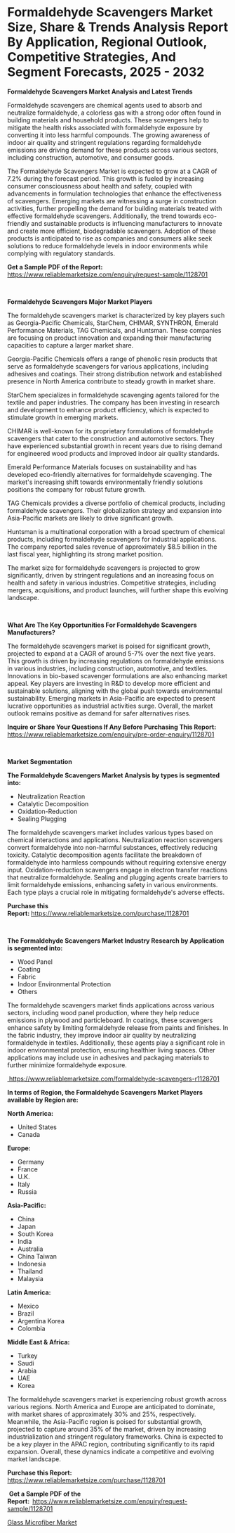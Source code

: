 <p><h1>Formaldehyde Scavengers Market Size, Share & Trends Analysis Report By Application, Regional Outlook, Competitive Strategies, And Segment Forecasts, 2025 - 2032</h1></p><p><strong>Formaldehyde Scavengers Market Analysis and Latest Trends</strong></p>
<p><p>Formaldehyde scavengers are chemical agents used to absorb and neutralize formaldehyde, a colorless gas with a strong odor often found in building materials and household products. These scavengers help to mitigate the health risks associated with formaldehyde exposure by converting it into less harmful compounds. The growing awareness of indoor air quality and stringent regulations regarding formaldehyde emissions are driving demand for these products across various sectors, including construction, automotive, and consumer goods.</p><p>The Formaldehyde Scavengers Market is expected to grow at a CAGR of 7.2% during the forecast period. This growth is fueled by increasing consumer consciousness about health and safety, coupled with advancements in formulation technologies that enhance the effectiveness of scavengers. Emerging markets are witnessing a surge in construction activities, further propelling the demand for building materials treated with effective formaldehyde scavengers. Additionally, the trend towards eco-friendly and sustainable products is influencing manufacturers to innovate and create more efficient, biodegradable scavengers. Adoption of these products is anticipated to rise as companies and consumers alike seek solutions to reduce formaldehyde levels in indoor environments while complying with regulatory standards.</p></p>
<p><strong>Get a Sample PDF of the Report:&nbsp;</strong> <a href="https://www.reliablemarketsize.com/enquiry/request-sample/1128701?utm_campaign=2952&utm_medium=2&utm_source=Github&utm_content=ia&utm_term=31032025&utm_id=formaldehyde-scavengers">https://www.reliablemarketsize.com/enquiry/request-sample/1128701</a></p>
<p>&nbsp;</p>
<p><strong>Formaldehyde Scavengers Major Market Players</strong></p>
<p><p>The formaldehyde scavengers market is characterized by key players such as Georgia-Pacific Chemicals, StarChem, CHIMAR, SYNTHRON, Emerald Performance Materials, TAG Chemicals, and Huntsman. These companies are focusing on product innovation and expanding their manufacturing capacities to capture a larger market share.</p><p>Georgia-Pacific Chemicals offers a range of phenolic resin products that serve as formaldehyde scavengers for various applications, including adhesives and coatings. Their strong distribution network and established presence in North America contribute to steady growth in market share.</p><p>StarChem specializes in formaldehyde scavenging agents tailored for the textile and paper industries. The company has been investing in research and development to enhance product efficiency, which is expected to stimulate growth in emerging markets.</p><p>CHIMAR is well-known for its proprietary formulations of formaldehyde scavengers that cater to the construction and automotive sectors. They have experienced substantial growth in recent years due to rising demand for engineered wood products and improved indoor air quality standards.</p><p>Emerald Performance Materials focuses on sustainability and has developed eco-friendly alternatives for formaldehyde scavenging. The market's increasing shift towards environmentally friendly solutions positions the company for robust future growth.</p><p>TAG Chemicals provides a diverse portfolio of chemical products, including formaldehyde scavengers. Their globalization strategy and expansion into Asia-Pacific markets are likely to drive significant growth.</p><p>Huntsman is a multinational corporation with a broad spectrum of chemical products, including formaldehyde scavengers for industrial applications. The company reported sales revenue of approximately $8.5 billion in the last fiscal year, highlighting its strong market position.</p><p>The market size for formaldehyde scavengers is projected to grow significantly, driven by stringent regulations and an increasing focus on health and safety in various industries. Competitive strategies, including mergers, acquisitions, and product launches, will further shape this evolving landscape.</p></p>
<p>&nbsp;</p>
<p><strong>What Are The Key Opportunities For Formaldehyde Scavengers Manufacturers?</strong></p>
<p><p>The formaldehyde scavengers market is poised for significant growth, projected to expand at a CAGR of around 5-7% over the next five years. This growth is driven by increasing regulations on formaldehyde emissions in various industries, including construction, automotive, and textiles. Innovations in bio-based scavenger formulations are also enhancing market appeal. Key players are investing in R&D to develop more efficient and sustainable solutions, aligning with the global push towards environmental sustainability. Emerging markets in Asia-Pacific are expected to present lucrative opportunities as industrial activities surge. Overall, the market outlook remains positive as demand for safer alternatives rises.</p></p>
<p><strong>Inquire or Share Your Questions If Any Before Purchasing This Report:</strong> <a href="https://www.reliablemarketsize.com/enquiry/pre-order-enquiry/1128701?utm_campaign=2952&utm_medium=2&utm_source=Github&utm_content=ia&utm_term=31032025&utm_id=formaldehyde-scavengers">https://www.reliablemarketsize.com/enquiry/pre-order-enquiry/1128701</a></p>
<p>&nbsp;</p>
<p><strong>Market Segmentation</strong></p>
<p><strong>The Formaldehyde Scavengers Market Analysis by types is segmented into:</strong></p>
<p><ul><li>Neutralization Reaction</li><li>Catalytic Decomposition</li><li>Oxidation-Reduction</li><li>Sealing Plugging</li></ul></p>
<p><p>The formaldehyde scavengers market includes various types based on chemical interactions and applications. Neutralization reaction scavengers convert formaldehyde into non-harmful substances, effectively reducing toxicity. Catalytic decomposition agents facilitate the breakdown of formaldehyde into harmless compounds without requiring extensive energy input. Oxidation-reduction scavengers engage in electron transfer reactions that neutralize formaldehyde. Sealing and plugging agents create barriers to limit formaldehyde emissions, enhancing safety in various environments. Each type plays a crucial role in mitigating formaldehyde's adverse effects.</p></p>
<p><strong>Purchase this Report:&nbsp;</strong><a href="https://www.reliablemarketsize.com/purchase/1128701?utm_campaign=2952&utm_medium=2&utm_source=Github&utm_content=ia&utm_term=31032025&utm_id=formaldehyde-scavengers">https://www.reliablemarketsize.com/purchase/1128701</a></p>
<p>&nbsp;</p>
<p><strong>The Formaldehyde Scavengers Market Industry Research by Application is segmented into:</strong></p>
<p><ul><li>Wood Panel</li><li>Coating</li><li>Fabric</li><li>Indoor Environmental Protection</li><li>Others</li></ul></p>
<p><p>The formaldehyde scavengers market finds applications across various sectors, including wood panel production, where they help reduce emissions in plywood and particleboard. In coatings, these scavengers enhance safety by limiting formaldehyde release from paints and finishes. In the fabric industry, they improve indoor air quality by neutralizing formaldehyde in textiles. Additionally, these agents play a significant role in indoor environmental protection, ensuring healthier living spaces. Other applications may include use in adhesives and packaging materials to further minimize formaldehyde exposure.</p></p>
<p><a href="https://www.reliablemarketsize.com/formaldehyde-scavengers-r1128701?utm_campaign=2952&utm_medium=2&utm_source=Github&utm_content=ia&utm_term=31032025&utm_id=formaldehyde-scavengers">&nbsp;https://www.reliablemarketsize.com/formaldehyde-scavengers-r1128701</a></p>
<p><strong>In terms of Region, the Formaldehyde Scavengers Market Players available by Region are:</strong></p>
<p>
    <p> <strong> North America: </strong>
        <ul>
            <li>United States</li>
            <li>Canada</li>
        </ul>
        </p> 
    <p> <strong> Europe: </strong>
        <ul>
            <li>Germany</li>
            <li>France</li>
            <li>U.K.</li>
            <li>Italy</li>
            <li>Russia</li>
        </ul>
        </p> 
    <p> <strong> Asia-Pacific: </strong>
        <ul>
            <li>China</li>
            <li>Japan</li>
            <li>South Korea</li>
            <li>India</li>
            <li>Australia</li>
            <li>China Taiwan</li>
            <li>Indonesia</li>
            <li>Thailand</li>
            <li>Malaysia</li>
        </ul>
        </p> 
    <p> <strong> Latin America: </strong>
        <ul>
            <li>Mexico</li>
            <li>Brazil</li>
            <li>Argentina Korea</li>
            <li>Colombia</li>
        </ul>
        </p> 
    <p> <strong> Middle East & Africa: </strong>
        <ul>
            <li>Turkey</li>
            <li>Saudi</li>
            <li>Arabia</li>
            <li>UAE</li>
            <li>Korea</li>
        </ul>
    </p>
    </p>
<p><p>The formaldehyde scavengers market is experiencing robust growth across various regions. North America and Europe are anticipated to dominate, with market shares of approximately 30% and 25%, respectively. Meanwhile, the Asia-Pacific region is poised for substantial growth, projected to capture around 35% of the market, driven by increasing industrialization and stringent regulatory frameworks. China is expected to be a key player in the APAC region, contributing significantly to its rapid expansion. Overall, these dynamics indicate a competitive and evolving market landscape.</p></p>
<p><strong>Purchase this Report: </strong><a href="https://www.reliablemarketsize.com/purchase/1128701?utm_campaign=2952&utm_medium=2&utm_source=Github&utm_content=ia&utm_term=31032025&utm_id=formaldehyde-scavengers">https://www.reliablemarketsize.com/purchase/1128701</a></p>
<p>&nbsp;<strong>Get a Sample PDF of the Report:&nbsp;&nbsp;</strong><a href="https://www.reliablemarketsize.com/enquiry/request-sample/1128701?utm_campaign=2952&utm_medium=2&utm_source=Github&utm_content=ia&utm_term=31032025&utm_id=formaldehyde-scavengers">https://www.reliablemarketsize.com/enquiry/request-sample/1128701</a></p>
<p><strong></strong></p>
<p><p><a href="https://github.com/kaqiewan/Market-Research-Report-List-1/blob/main/glass-microfiber-market.md?utm_campaign=2952&utm_medium=2&utm_source=Github&utm_content=ia&utm_term=31032025&utm_id=formaldehyde-scavengers">Glass Microfiber Market</a></p></p>